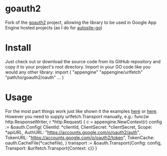 # goauth2

Fork of the [goauth2](http://code.google.com/p/goauth2) project, allowing the library to be used in Google App Engine hosted projects (as I do for [autosite-go](http://github.com/paceline/autosite-go))

# Install
Just check out or download the source code from its GitHub repository and copy it to your project's root directory. Import in your GO code like you would any other library:
    import (
      "appengine"
      "appengine/urlfetch"
      "path/to/goauth2/oauth"
      ...
    )

# Usage
For the most part things work just like shown it the examples [here](http://code.google.com/p/goauth2/source/browse/oauth/example/oauthreq.go) or [here](https://gist.github.com/border/3579615). However you need to supply urlfetch.Transport manually, e.g.:
    func(w http.ResponseWriter, r *http.Request) {
        c = appengine.NewContext(r)
        config := &oauth.Config{
		    ClientId:     *clientId,
		    ClientSecret: *clientSecret,
		    Scope:        *apiURL,
		    AuthURL:      "https://accounts.google.com/o/oauth2/auth",
		    TokenURL:     "https://accounts.google.com/o/oauth2/token",
		    TokenCache:   oauth.CacheFile(*cachefile),
	    }
        transport := &oauth.Transport{Config: config, Transport: &urlfetch.Transport{Context: c}}
    }
